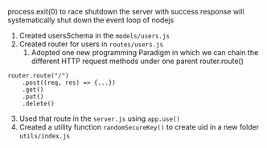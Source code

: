 

process.exit(0)
to race shutdown the server with success response
will systematically shut down the event loop of nodejs

1. Created usersSchema in the `models/users.js`
2. Created router for users in `routes/users.js`
   1. Adopted one new programming Paradigm in which we can chain the different HTTP request methods under one parent router.route()
```
router.route("/")
    .post((req, res) => {...})
    .get()
    .put()
    .delete()
```
3. Used that route in the `server.js` using `app.use()`
4. Created a utility function `randomSecureKey()` to create uid in a new folder `utils/index.js`